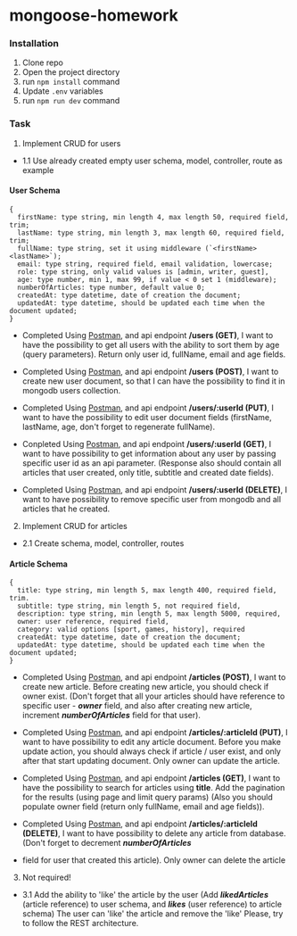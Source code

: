 # mongoose-homework

### Installation

1. Clone repo
2. Open the project directory
3. run `npm install` command
4. Update `.env` variables
5. run `npm run dev` command

### Task

1. Implement CRUD for users

- 1.1 Use already created empty user schema, model, controller, route as example

#### User Schema

```
{
  firstName: type string, min length 4, max length 50, required field, trim;
  lastName: type string, min length 3, max length 60, required field, trim;
  fullName: type string, set it using middleware (`<firstName> <lastName>`);
  email: type string, required field, email validation, lowercase;
  role: type string, only valid values is [admin, writer, guest],
  age: type number, min 1, max 99, if value < 0 set 1 (middleware);
  numberOfArticles: type number, default value 0;
  createdAt: type datetime, date of creation the document;
  updatedAt: type datetime, should be updated each time when the document updated;
}
```

- Completed Using [Postman](https://www.getpostman.com/), and api endpoint **/users (GET)**, I want to have the possibility
  to get all users with the ability to sort them by age (query parameters). Return only user id, fullName, email and age fields.

- Completed Using [Postman](https://www.getpostman.com/), and api endpoint **/users (POST)**, I want to create new user document,
  so that I can have the possibility to find it in mongodb users collection.

- Completed Using [Postman](https://www.getpostman.com/), and api endpoint **/users/:userId (PUT)**, I want to have the possibility
  to edit user document fields (firstName, lastName, age, don't forget to regenerate fullName).

- Conpleted Using [Postman](https://www.getpostman.com/), and api endpoint **/users/:userId (GET)**, I want to have possibility
  to get information about any user by passing specific user id as an api parameter.
  (Response also should contain all articles that user created, only title, subtitle and created date fields).

- Completed Using [Postman](https://www.getpostman.com/), and api endpoint **/users/:userId (DELETE)**, I want to have possibility
  to remove specific user from mongodb and all articles that he created.

2. Implement CRUD for articles

- 2.1 Create schema, model, controller, routes

#### Article Schema

```
{
  title: type string, min length 5, max length 400, required field, trim.
  subtitle: type string, min length 5, not required field,
  description: type string, min length 5, max length 5000, required,
  owner: user reference, required field,
  category: valid options [sport, games, history], required
  createdAt: type datetime, date of creation the document;
  updatedAt: type datetime, should be updated each time when the document updated;
}
```

- Completed Using [Postman](https://www.getpostman.com/), and api endpoint **/articles (POST)**, I want to create new article.
  Before creating new article, you should check if owner exist.
  (Don't forget that all your articles should have reference to specific user - **_owner_** field, and also after creating new article, increment **_numberOfArticles_** field for that user).

- Completed Using [Postman](https://www.getpostman.com/), and api endpoint **/articles/:articleId (PUT)**, I want to have possibility
  to edit any article document. Before you make update action, you should always check if article / user exist, and only
  after that start updating document. Only owner can update the article.

- Completed Using [Postman](https://www.getpostman.com/), and api endpoint **/articles (GET)**,
  I want to have the possibility to search for articles using **title**.
  Add the pagination for the results (using page and limit query params)
  (Also you should populate owner field (return only fullName, email and age fields)).

- Completed Using [Postman](https://www.getpostman.com/), and api endpoint **/articles/:articleId (DELETE)**,
  I want to have possibility to delete any article from database. (Don't forget to decrement **_numberOfArticles_**
- field for user that created this article). Only owner can delete the article

3. Not required!

- 3.1 Add the ability to 'like' the article by the user
  (Add **_likedArticles_** (article reference) to user schema, and **_likes_** (user reference) to article schema)
  The user can 'like' the article and remove the 'like'
  Please, try to follow the REST architecture.
